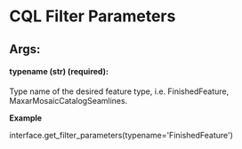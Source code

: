 # CQL Filter Parameters


## Args:

#### typename (str) (required): 

  Type name of the desired feature type, i.e. FinishedFeature, MaxarMosaicCatalogSeamlines.
  
  **Example**

  interface.get_filter_parameters(typename='FinishedFeature')